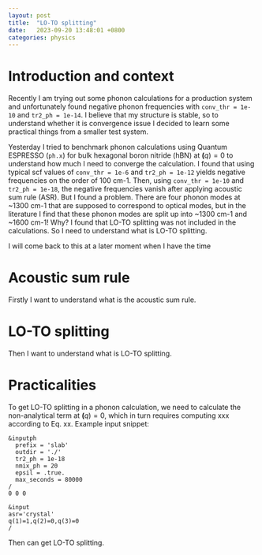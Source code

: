 ```yaml
---
layout: post
title:  "LO-TO splitting"
date:   2023-09-20 13:48:01 +0800
categories: physics
---
```


# Introduction and context
Recently I am trying out some phonon calculations for a production system and unfortunately
found negative phonon frequencies with `conv_thr = 1e-10` and `tr2_ph = 1e-14`. I believe 
that my structure is stable, so to understand whether it is convergence issue I decided 
to learn some practical things from a smaller test system. 

Yesterday I tried to benchmark phonon calculations using Quantum ESPRESSO (`ph.x`)
for bulk hexagonal boron nitride (hBN) at $\mathbf(q) = 0$ to understand how much I need to 
converge the calculation. I found that using typical scf values of `conv_thr = 1e-6` and
`tr2_ph = 1e-12` yields negative frequencies on the order of 100 cm-1. Then, using
`conv_thr = 1e-10` and `tr2_ph = 1e-18`, the negative frequencies vanish after applying
acoustic sum rule (ASR). But I found a problem. There are four phonon modes at ~1300 cm-1
that are supposed to correspond to optical modes, but in the literature I find that these
phonon modes are split up into ~1300 cm-1 and ~1600 cm-1! Why? I found that LO-TO splitting
was not included in the calculations. So I need to understand what is LO-TO splitting.

I will come back to this at a later moment when I have the time

# Acoustic sum rule
Firstly I want to understand what is the acoustic sum rule. 

# LO-TO splitting
Then I want to understand what is LO-TO splitting.

# Practicalities
To get LO-TO splitting in a phonon calculation, we need to calculate the non-analytical
term at $\mathbf(q) = 0$, which in turn requires computing xxx according to Eq. xx. Example
input snippet:

```
&inputph
  prefix = 'slab'
  outdir = './'
  tr2_ph = 1e-18
  nmix_ph = 20
  epsil = .true.
  max_seconds = 80000
/
0 0 0
```

```
&input
asr='crystal'
q(1)=1,q(2)=0,q(3)=0
/
```

Then can get LO-TO splitting.
